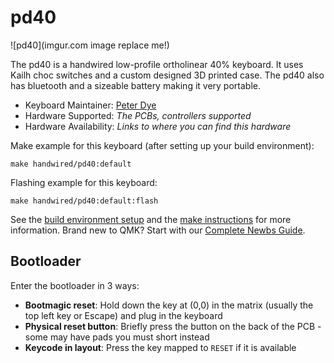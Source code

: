 # pd40

![pd40](imgur.com image replace me!)

The pd40 is a handwired low-profile ortholinear 40% keyboard. It uses Kailh choc switches and a custom designed 3D printed case. The pd40 also has bluetooth and a sizeable battery making it very portable.

* Keyboard Maintainer: [Peter Dye](https://github.com/peter-dye)
* Hardware Supported: *The PCBs, controllers supported*
* Hardware Availability: *Links to where you can find this hardware*

Make example for this keyboard (after setting up your build environment):

    make handwired/pd40:default

Flashing example for this keyboard:

    make handwired/pd40:default:flash

See the [build environment setup](https://docs.qmk.fm/#/getting_started_build_tools) and the [make instructions](https://docs.qmk.fm/#/getting_started_make_guide) for more information. Brand new to QMK? Start with our [Complete Newbs Guide](https://docs.qmk.fm/#/newbs).

## Bootloader

Enter the bootloader in 3 ways:

* **Bootmagic reset**: Hold down the key at (0,0) in the matrix (usually the top left key or Escape) and plug in the keyboard
* **Physical reset button**: Briefly press the button on the back of the PCB - some may have pads you must short instead
* **Keycode in layout**: Press the key mapped to `RESET` if it is available
